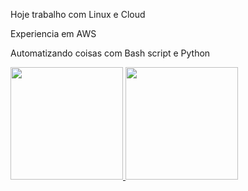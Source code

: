 Hoje trabalho com Linux e Cloud <p>
Experiencia em AWS <p>
Automatizando coisas com Bash script e Python <p>
<div>
  <a href="https://github.com/eribertos/eribertos">
  <img height="180em" src="https://github-readme-stats.vercel.app/api?username=eribertos&hide=contribs,prs"/>
  <img height="180em" src="https://github-readme-stats.vercel.app/api/top-langs/?username=eribertos&layout=compact"/>

 </div>
